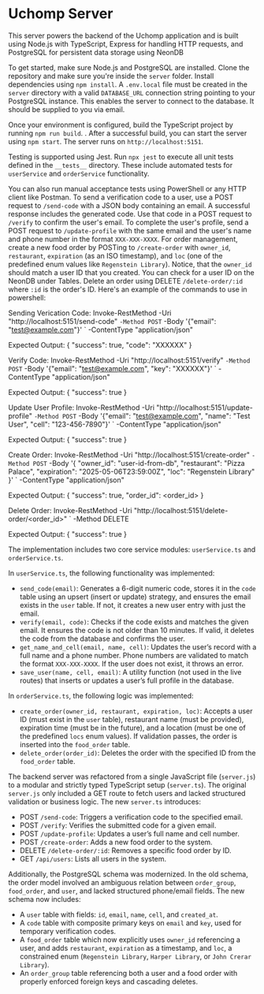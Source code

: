 # Uchomp Server

This server powers the backend of the Uchomp application and is built using Node.js with TypeScript, Express for handling HTTP requests, and PostgreSQL for persistent data storage using NeonDB

To get started, make sure Node.js and PostgreSQL are installed. Clone the repository and make sure you're inside the `server` folder. Install dependencies using `npm install`. A `.env.local` file must be created in the `server` directory with a valid `DATABASE_URL` connection string pointing to your PostgreSQL instance. This enables the server to connect to the database. It should be supplied to you via email.

Once your environment is configured, build the TypeScript project by running `npm run build`. . After a successful build, you can start the server using `npm start`. The server runs on `http://localhost:5151`.

Testing is supported using Jest. Run `npx jest` to execute all unit tests defined in the `__tests__` directory. These include automated tests for `userService` and `orderService` functionality.

You can also run manual acceptance tests using PowerShell or any HTTP client like Postman. To send a verification code to a user, use a POST request to `/send-code` with a JSON body containing an email. A successful response includes the generated code. Use that code in a POST request to `/verify` to confirm the user's email. To complete the user's profile, send a POST request to `/update-profile` with the same email and the user's name and phone number in the format `XXX-XXX-XXXX`. For order management, create a new food order by POSTing to `/create-order` with `owner_id`, `restaurant`, `expiration` (as an ISO timestamp), and `loc` (one of the predefined enum values like `Regenstein Library`). Notice, that the `owner_id` should match a user ID that you created. You can check for a user ID on the NeonDB under Tables. Delete an order using DELETE `/delete-order/:id` where `:id` is the order's ID.
Here's an example of the commands to use in powershell:

Sending Verication Code:
Invoke-RestMethod -Uri "http://localhost:5151/send-code" `
  -Method POST `
  -Body '{"email": "test@example.com"}' `
  -ContentType "application/json"

Expected Output:
{ "success": true, "code": "XXXXXX" }


Verify Code:
Invoke-RestMethod -Uri "http://localhost:5151/verify" `
  -Method POST `
  -Body '{"email": "test@example.com", "key": "XXXXXX"}' `
  -ContentType "application/json"

Expected Output:
{ "success": true }

Update User Profile:
Invoke-RestMethod -Uri "http://localhost:5151/update-profile" `
  -Method POST `
  -Body '{"email": "test@example.com", "name": "Test User", "cell": "123-456-7890"}' `
  -ContentType "application/json"

Expected Output:
{ "success": true }

Create Order:
Invoke-RestMethod -Uri "http://localhost:5151/create-order" `
  -Method POST `
  -Body '{
    "owner_id": "user-id-from-db",
    "restaurant": "Pizza Palace",
    "expiration": "2025-05-06T23:59:00Z",
    "loc": "Regenstein Library"
  }' `
  -ContentType "application/json"

Expected Output:
{ "success": true, "order_id": <order_id> }


Delete Order:
Invoke-RestMethod -Uri "http://localhost:5151/delete-order/<order_id>" `
  -Method DELETE

Expected Output:
{ "success": true }

The implementation includes two core service modules: `userService.ts` and `orderService.ts`.

In `userService.ts`, the following functionality was implemented:
- `send_code(email)`: Generates a 6-digit numeric code, stores it in the `code` table using an upsert (insert or update) strategy, and ensures the email exists in the `user` table. If not, it creates a new user entry with just the email.
- `verify(email, code)`: Checks if the code exists and matches the given email. It ensures the code is not older than 10 minutes. If valid, it deletes the code from the database and confirms the user.
- `get_name_and_cell(email, name, cell)`: Updates the user’s record with a full name and a phone number. Phone numbers are validated to match the format `XXX-XXX-XXXX`. If the user does not exist, it throws an error.
- `save_user(name, cell, email)`: A utility function (not used in the live routes) that inserts or updates a user’s full profile in the database.

In `orderService.ts`, the following logic was implemented:
- `create_order(owner_id, restaurant, expiration, loc)`: Accepts a user ID (must exist in the `user` table), restaurant name (must be provided), expiration time (must be in the future), and a location (must be one of the predefined `locs` enum values). If validation passes, the order is inserted into the `food_order` table.
- `delete_order(order_id)`: Deletes the order with the specified ID from the `food_order` table.

The backend server was refactored from a single JavaScript file (`server.js`) to a modular and strictly typed TypeScript setup (`server.ts`). The original `server.js` only included a GET route to fetch users and lacked structured validation or business logic. The new `server.ts` introduces:
- POST `/send-code`: Triggers a verification code to the specified email.
- POST `/verify`: Verifies the submitted code for a given email.
- POST `/update-profile`: Updates a user’s full name and cell number.
- POST `/create-order`: Adds a new food order to the system.
- DELETE `/delete-order/:id`: Removes a specific food order by ID.
- GET `/api/users`: Lists all users in the system.

Additionally, the PostgreSQL schema was modernized. In the old schema, the order model involved an ambiguous relation between `order_group`, `food_order`, and `user`, and lacked structured phone/email fields. The new schema now includes:
- A `user` table with fields: `id`, `email`, `name`, `cell`, and `created_at`.
- A `code` table with composite primary keys on `email` and `key`, used for temporary verification codes.
- A `food_order` table which now explicitly uses `owner_id` referencing a user, and adds `restaurant`, `expiration` as a timestamp, and `loc`, a constrained enum (`Regenstein Library`, `Harper Library`, or `John Crerar Library`).
- An `order_group` table referencing both a user and a food order with properly enforced foreign keys and cascading deletes.
